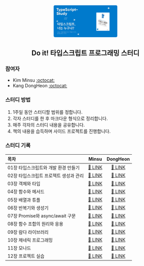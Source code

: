 <h2 align="center">
  <img src="logo.png" alt="Book Logo" width=200">
  <br/><br/>
  Do it! 타입스크립트 프로그래밍 스터디
</h2>

### 참여자

- Kim Minsu  [:octocat:](https://github.com/alstn2468)
- Kang DongHeon [:octocat:](https://github.com/daniel2231)

### 스터디 방법

1. 1주일 동안 스터디할 범위를 정합니다.
2. 각자 스터디를 한 후 마크다운 형식으로 정리합니다.
3. 매주 각자의 스터디 내용을 공유합니다.
4. 책의 내용을 습득하며 사이드 프로젝트를 진행합니다.

### 스터디 기록

| 목차                                   |                    Minsu                     |             DongHeon              |
| :------------------------------------- | :------------------------------------------: | :-------------------------------: |
| 01장 타입스크립트와 개발 환경 만들기   |  [:link: LINK](./Summary/ms/Chapter_1/1.md)  | [:link: LINK](./Summary/dh/1.md)  |
| 02장 타입스크립트 프로젝트 생성과 관리 |  [:link: LINK](./Summary/ms/Chapter_2/2.md)  | [:link: LINK](./Summary/dh/2.md)  |
| 03장 객체와 타입                       |  [:link: LINK](./Summary/ms/Chapter_3/3.md)  | [:link: LINK](./Summary/dh/3.md)  |
| 04장 함수와 메서드                     |  [:link: LINK](./Summary/ms/Chapter_4/4.md)  | [:link: LINK](./Summary/dh/4.md)  |
| 05장 배열과 튜플                       |  [:link: LINK](./Summary/ms/Chapter_5/5.md)  | [:link: LINK](./Summary/dh/5.md)  |
| 06장 반복기와 생성기                   |  [:link: LINK](./Summary/ms/Chapter_6/6.md)  | [:link: LINK](./Summary/dh/6.md)  |
| 07장 Promise와 async/await 구문        |  [:link: LINK](./Summary/ms/Chapter_7/7.md)  | [:link: LINK](./Summary/dh/7.md)  |
| 08장 함수 조합의 원리와 응용           |  [:link: LINK](./Summary/ms/Chapter_8/8.md)  | [:link: LINK](./Summary/dh/8.md)  |
| 09장 람다 라이브러리                   |  [:link: LINK](./Summary/ms/Chapter_9/9.md)  | [:link: LINK](./Summary/dh/9.md)  |
| 10장 제네릭 프로그래밍                 | [:link: LINK](./Summary/ms/Chapter_10/10.md) | [:link: LINK](./Summary/dh/10.md) |
| 11장 모나드                            | [:link: LINK](./Summary/ms/Chapter_11/11.md) | [:link: LINK](./Summary/dh/11.md) |
| 12장 프로젝트 실습                     | [:link: LINK](./Summary/ms/Chapter_12/12.md) | [:link: LINK](./Summary/dh/12.md) |
